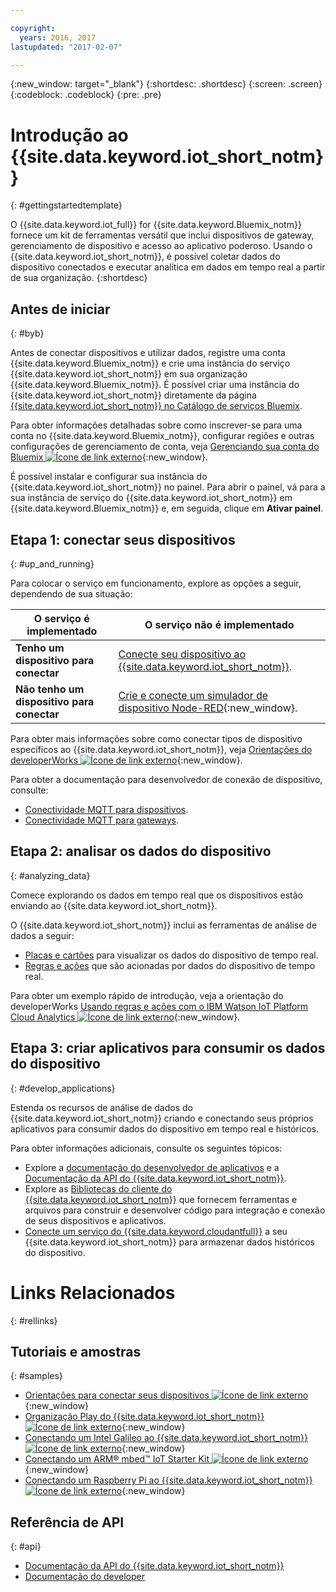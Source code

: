 ```yaml
---

copyright:
  years: 2016, 2017
lastupdated: "2017-02-07"

---
```


{:new_window: target="\_blank"}
{:shortdesc: .shortdesc}
{:screen: .screen}
{:codeblock: .codeblock}
{:pre: .pre}

# Introdução ao {{site.data.keyword.iot_short_notm}}
{: #gettingstartedtemplate}

O {{site.data.keyword.iot_full}} for {{site.data.keyword.Bluemix_notm}} fornece um kit de ferramentas versátil que inclui dispositivos de gateway, gerenciamento de dispositivo e acesso ao aplicativo poderoso. Usando o {{site.data.keyword.iot_short_notm}}, é possível coletar dados do dispositivo conectados e executar analítica em dados em tempo real a partir de sua organização.
{:shortdesc}

## Antes de iniciar
{: #byb}

Antes de conectar dispositivos e utilizar dados, registre uma conta {{site.data.keyword.Bluemix_notm}} e crie uma instância do serviço {{site.data.keyword.iot_short_notm}} em sua organização {{site.data.keyword.Bluemix_notm}}. É possível criar uma instância do {{site.data.keyword.iot_short_notm}} diretamente da página [{{site.data.keyword.iot_short_notm}} no Catálogo de serviços Bluemix](https://console.{DomainName}/catalog/services/internet-of-things-platform/).  

Para obter informações detalhadas sobre como inscrever-se para uma conta no {{site.data.keyword.Bluemix_notm}}, configurar regiões e outras configurações de gerenciamento de conta, veja [Gerenciando sua conta do Bluemix ![Ícone de link externo](../../icons/launch-glyph.svg)](https://console.ng.bluemix.net/docs/admin/account.html#signup){:new_window}.

É possível instalar e configurar sua instância do {{site.data.keyword.iot_short_notm}} no painel. Para abrir o painel, vá para a sua instância de serviço do {{site.data.keyword.iot_short_notm}} em
{{site.data.keyword.Bluemix_notm}} e, em seguida, clique em **Ativar painel**.

## Etapa 1: conectar seus dispositivos
{: #up_and_running}

Para colocar o serviço em funcionamento, explore as opções a seguir, dependendo de sua situação:

   |   O serviço é implementado | O serviço não é implementado
  ------------- | -------------
  **Tenho um dispositivo para conectar** | [Conecte seu dispositivo ao {{site.data.keyword.iot_short_notm}}](iotplatform_task.html#iotplatform_task).| Explore a conexão de dispositivo no [demo da organização Play![Ícone de link externo](../../icons/launch-glyph.svg)](http://discover-iot.eu-gb.mybluemix.net/?cm_mc_uid=44491599487314618721024&cm_mc_sid_50200000=1462798151#/play){:new_window}.
  **Não tenho um dispositivo para conectar** | [Crie e conecte um simulador de dispositivo Node-RED](nodereddevice_sample.html){:new_window}. | Introdução ao [Watson IoT Platform Starter ![Ícone de link externo](../../icons/launch-glyph.svg)](https://console.ng.bluemix.net/docs/starters/IoT/iot500.html){:new_window}.
Para obter mais informações sobre como conectar tipos de dispositivo específicos ao {{site.data.keyword.iot_short_notm}}, veja [Orientações do developerWorks ![Ícone de link externo](../../icons/launch-glyph.svg)](https://developer.ibm.com/recipes/tutorials/category/internet-of-things-iot/){:new_window}.  

Para obter a documentação para desenvolvedor de conexão de dispositivo, consulte:
- [Conectividade MQTT para dispositivos](devices/mqtt.html).
- [Conectividade MQTT para gateways](gateways/mqtt.html).

## Etapa 2: analisar os dados do dispositivo
{: #analyzing_data}

Comece explorando os dados em tempo real que os dispositivos estão enviando ao {{site.data.keyword.iot_short_notm}}.

O {{site.data.keyword.iot_short_notm}} inclui as ferramentas de análise de dados a seguir:  
- [Placas e cartões](data_visualization.html) para visualizar os dados do dispositivo de tempo real.
- [Regras e ações](analytics.html) que são acionadas por dados do dispositivo de tempo real.

Para obter um exemplo rápido de introdução, veja a orientação do developerWorks [Usando regras e ações com o IBM Watson IoT Platform Cloud Analytics ![Ícone de link externo](../../icons/launch-glyph.svg)](https://developer.ibm.com/recipes/tutorials/using-rules-and-actions-with-ibm-watson-iot-platform-cloud-analytics/){:new_window}.

## Etapa 3: criar aplicativos para consumir os dados do dispositivo
{: #develop_applications}

Estenda os recursos de análise de dados do {{site.data.keyword.iot_short_notm}} criando e conectando seus próprios aplicativos para consumir dados do dispositivo em tempo real e históricos.

Para obter informações adicionais, consulte os
seguintes tópicos:   
- Explore a [documentação do desenvolvedor de aplicativos](applications/api.html) e a [Documentação da API do {{site.data.keyword.iot_short_notm}}](reference/rest_api.html).
- Explore as [Bibliotecas do cliente do {{site.data.keyword.iot_short_notm}}](iot_platform_client_lib.html) que fornecem ferramentas e arquivos para construir e desenvolver código para integração e conexão de seus dispositivos e aplicativos.
- [Conecte um serviço do {{site.data.keyword.cloudantfull}}](cloudant_connector.html) a seu {{site.data.keyword.iot_short_notm}} para armazenar dados históricos do dispositivo.




# Links Relacionados
{: #rellinks}
## Tutoriais e amostras
{: #samples}
* [Orientações para conectar seus dispositivos ![Ícone de link externo](../../icons/launch-glyph.svg)](https://developer.ibm.com/recipes/tutorials/category/internet-of-things-iot/){:new_window}
* [Organização Play do {{site.data.keyword.iot_short_notm}} ![Ícone de link externo](../../icons/launch-glyph.svg)](https://play.internetofthings.ibmcloud.com/){:new_window}
* [Conectando um Intel Galileo ao {{site.data.keyword.iot_short_notm}} ![Ícone de link externo](../../icons/launch-glyph.svg)](https://developer.ibm.com/recipes/tutorials/connect-an-intel-galileo-to-the-internet-of-things-foundation-connect/){:new_window}
* [Conectando um ARM® mbed™ IoT Starter Kit ![Ícone de link externo](../../icons/launch-glyph.svg)](https://developer.ibm.com/recipes/tutorials/arm-mbed-iot-starter-kit-part-1/){:new_window}
* [Conectando um Raspberry Pi ao {{site.data.keyword.iot_short_notm}} ![Ícone de link externo](../../icons/launch-glyph.svg)](https://developer.ibm.com/recipes/tutorials/raspberry-pi-4/){:new_window}

## Referência de API
{: #api}
* [Documentação da API do {{site.data.keyword.iot_short_notm}}](../reference/rest_api.html)
* [Documentação do developer](developer_doc_overview.html)

